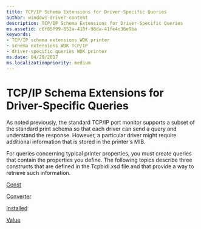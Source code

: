 ```yaml
---
title: TCP/IP Schema Extensions for Driver-Specific Queries
author: windows-driver-content
description: TCP/IP Schema Extensions for Driver-Specific Queries
ms.assetid: c6f85f99-852a-418f-98da-41fe4c36e9ba
keywords:
- TCP/IP schema extensions WDK printer
- schema extensions WDK TCP/IP
- driver-specific queries WDK printer
ms.date: 04/20/2017
ms.localizationpriority: medium
---
```


# TCP/IP Schema Extensions for Driver-Specific Queries


As noted previously, the standard TCP/IP port monitor supports a subset of the standard print schema so that each driver can send a query and understand the response. However, a particular driver might require additional information that is stored in the printer's MIB.

For queries concerning typical printer properties, you must create queries that contain the properties you define. The following topics describe three constructs that are defined in the Tcpbidi.xsd file and that provide a way to retrieve such information.

[Const](const.md)

[Converter](converter.md)

[Installed](installed2.md)

[Value](value.md)

 

 




